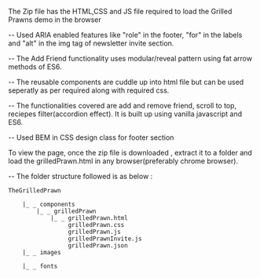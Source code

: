 The Zip file has the HTML,CSS and JS file required to load the Grilled Prawns demo in the browser


-- Used ARIA enabled features like "role" in the footer, "for" in the labels and "alt" in the img tag of newsletter invite section.

-- The Add Friend functionality uses modular/reveal pattern using fat arrow methods of ES6.

-- The reusable components are cuddle up into html file but can be used seperatly as per required along with required css.

-- The functionalities covered are add and remove friend, scroll to top, reciepes filter(accordion effect). It is built up using vanilla javascript and ES6.

-- Used BEM in CSS design class for footer section

To view the page, once the zip file is downloaded , extract it to a folder and load the grilledPrawn.html in any browser(preferably chrome browser).

-- The folder structure followed is as below :
		
	TheGrilledPrawn
		
		|_ _ components
			|_ _ grilledPrawn
				|_ _ grilledPrawn.html
				     grilledPrawn.css
				     grilledPrawn.js
				     grilledPrawnInvite.js
				     grilledPrawn.json
		|_ _ images

		|_ _ fonts
			
